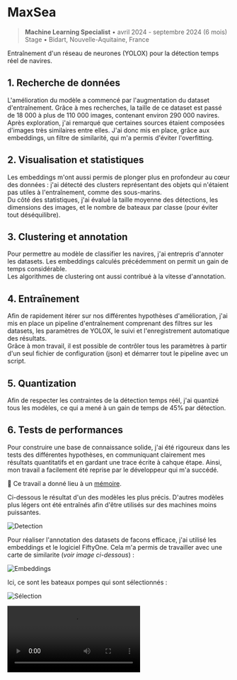 # MaxSea

> **Machine Learning Specialist** • avril 2024 - septembre 2024 (6 mois)  
> Stage • Bidart, Nouvelle-Aquitaine, France

Entraînement d'un réseau de neurones (YOLOX) pour la détection temps réel de navires.

## 1. Recherche de données

L'amélioration du modèle a commencé par l'augmentation du dataset d'entraînement. Grâce à mes recherches, la taille de ce dataset est passé de 18 000 à plus de 110 000 images, contenant environ 290 000 navires.  
Après exploration, j'ai remarqué que certaines sources étaient composées d'images très similaires entre elles. J'ai donc mis en place, grâce aux embeddings, un filtre de similarité, qui m'a permis d'éviter l'overfitting.

## 2. Visualisation et statistiques

Les embeddings m'ont aussi permis de plonger plus en profondeur au cœur des données : j'ai détecté des clusters représentant des objets qui n'étaient pas utiles à l'entraînement, comme des sous-marins.  
Du côté des statistiques, j'ai évalué la taille moyenne des détections, les dimensions des images, et le nombre de bateaux par classe (pour éviter tout déséquilibre).

## 3. Clustering et annotation

Pour permettre au modèle de classifier les navires, j'ai entrepris d'annoter les datasets. Les embeddings calculés précédemment on permit un gain de temps considérable.  
Les algorithmes de clustering ont aussi contribué à la vitesse d'annotation.  

## 4. Entraînement

Afin de rapidement itérer sur nos différentes hypothèses d'amélioration, j'ai mis en place un pipeline d'entraînement comprenant des filtres sur les datasets, les paramètres de YOLOX, le suivi et l'enregistrement automatique des résultats.  
Grâce à mon travail, il est possible de contrôler tous les paramètres à partir d'un seul fichier de configuration (json) et démarrer tout le pipeline avec un script.

## 5. Quantization

Afin de respecter les contraintes de la détection temps réél, j'ai quantizé tous les modèles, ce qui a mené à un gain de temps de 45% par détection.

## 6. Tests de performances

Pour construire une base de connaissance solide, j'ai été rigoureux dans les tests des différentes hypothèses, en communiquant clairement mes résultats quantitatifs et en gardant une trace écrite à cahque étape.  Ainsi, mon travail a facilement été reprise par le développeur qui m'a succédé.  

📄 Ce travail a donné lieu à un [mémoire](/documents/memoire.pdf).

Ci-dessous le résultat d'un des modèles les plus précis. D'autres modèles plus légers ont été entraînés afin d'être utilisés sur des machines moins puissantes.

![Detection](/img/detected.png)

Pour réaliser l'annotation des datasets de facons efficace, j'ai utilisé les embeddings et le logiciel FiftyOne. Cela m'a permis de travailler avec une carte de similarite (*voir image ci-dessous*) :

![Embeddings](/img/clustering_interface.png)

Ici, ce sont les bateaux pompes qui sont sélectionnés :

![Sélection](/img/bateaux_pompiers.png)

![Vidéo](/img/D0292DDC-7FB5-4171-A0E2-23B9527B48CD.MP4)